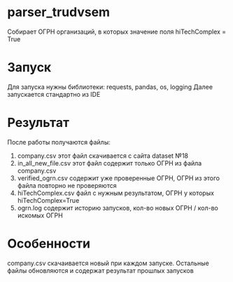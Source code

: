 # parser_trudvsem
Собирает ОГРН организаций, в которых значение поля hiTechComplex = True

# Запуск
Для запуска нужны библиотеки: requests, pandas, os, logging
Далее запускается стандартно из IDE

# Результат
После работы получаются файлы:
1. company.csv этот файл скачивается с сайта dataset №18
2. in_all_new_file.csv этот файл содержит только ОГРН из файла company.csv
3. verified_ogrn.csv содержит уже проверенные ОГРН, ОГРН из этого файла повторно не проверяются
4. hiTechComplex.csv файл с нужным результатом, ОГРН у которых hiTechComplex=True
5. ogrn.log содержит историю запусков, кол-во новых ОГРН / кол-во искомых ОГРН

# Особенности
company.csv скачаивается новый при каждом запуске. Остальные файлы обновляются и содержат результат прошлых запусков
